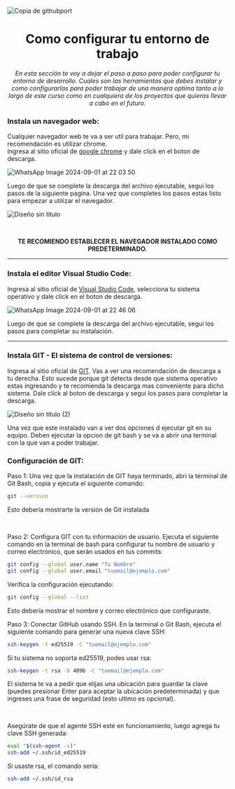 ![Copia de githubport](https://github.com/user-attachments/assets/c0bed80f-ea7e-4af3-bad7-99664e7efee9)

<h1 align="center">Como configurar tu entorno de trabajo</h1>

<p align="center"><em>En esta sección te voy a dejar el paso a paso para poder configurar tu entorno de desarrollo. Cuales son las herramientas que debes instalar y como configurarlas para poder trabajar de una manera optima tanto a lo largo de este curso como en cualquiera de los proyectos que quieras llevar a cabo en el futuro.</em></p>

<h3>Instala un navegador web:</h3>
<p>Cualquier navegador web te va a ser util para trabajar. Pero, mi recomendación es utilizar chrome. <br> Ingresa al sitio oficial de <a href="https://www.google.com/intl/es-419/chrome/dr/download/?brand=JJTC&gad_source=1&gclid=CjwKCAjwodC2BhAHEiwAE67hJO4VoiLaELcAmk7-YmwOcfvJzNhBvpVX4AhphuZGXcLa3EAwKUCA7xoCRW0QAvD_BwE&gclsrc=aw.ds">google chrome</a> y dale click en el boton de descarga.</p>

![WhatsApp Image 2024-09-01 at 22 03 50](https://github.com/user-attachments/assets/546e6950-b8c0-4ac5-a3b0-b03c02422533)
<p>Luego de que se complete la descarga del archivo ejecutable, segui los pasos de la siguiente pagina. Una vez que completes los pasos estas listo para empezar a utilizar el navegador. </p>

![Diseño sin título](https://github.com/user-attachments/assets/ef862f45-34ff-4306-a3cc-23aa4a1801b3)

<br>
<p align="center"><strong>TE RECOMIENDO ESTABLECER EL NAVEGADOR INSTALADO COMO PREDETERMINADO.</strong></p>
<hr>
<h3>Instala el editor Visual Studio Code:</h3>
<p>Ingresa al sitio oficial de <a href="https://code.visualstudio.com/download">Visual Studio Code</a>, selecciona tu sistema operativo y dale click en el boton de descarga.</p>

![WhatsApp Image 2024-09-01 at 22 46 06](https://github.com/user-attachments/assets/1b17d2de-5538-47c8-9c86-aa4f2be8ae9c)
<br>
<p>Luego de que se complete la descarga del archivo ejecutable, segui los pasos para completar su instalación.</p>
<hr>
<h3>Instala GIT - El sistema de control de versiones:</h3>
<p>Ingresa al sitio oficial de <a href="https://git-scm.com/">GIT</a>. Vas a ver una recomendación de descarga a tu derecha. Esto sucede porque git detecta desde que sistema operativo estas ingresando y te recomienda la descarga mas conveniente para dicho sistema. Dale click al boton de descarga y segui los pasos para completar la descarga.</p>

![Diseño sin título (2)](https://github.com/user-attachments/assets/4c6b73f0-7f27-4fc9-a650-7143a45352c6)
<br>
<p>Una vez que este instalado van a ver dos opciones d ejecutar git en su equipo. Deben ejecutar la opcion de git bash y se va a abrir una terminal con la que van a poder trabajar.</p>
<h3>Configuración de GIT:</h3>
<p>Paso 1: Una vez que la instalación de GIT haya terminado, abri la terminal de Git Bash, copia y ejecuta el siguiente comando:</p>

```bash
git --version
```

<p>Esto deberia mostrarte la versión de Git instalada</p>
<br>
<p>Paso 2: Configura GIT con tu información de usuario. Ejecuta el siguiente comando en la terminal de bash para configurar tu nombre de usuario y correo electrónico, que serán usados en tus commits:</p>

```bash
git config --global user.name "Tu Nombre"
git config --global user.email "tuemail@ejemplo.com"
```

<p>Verifica la configuración ejecutando:</p>

```bash
git config --global --list
```

<p>Esto debería mostrar el nombre y correo electrónico que configuraste.</p>

<p>Paso 3: Conectar GitHub usando SSH. En la terminal o Git Bash, ejecuta el siguiente comando para generar una nueva clave SSH:</p>

```bash
ssh-keygen -t ed25519 -C "tuemail@ejemplo.com"
```

<p>Si tu sistema no soporta ed25519, podes usar rsa:</p>

```bash
ssh-keygen -t rsa -b 4096 -C "tuemail@ejemplo.com"
```

<p>El sistema te va a pedir que elijas una ubicación para guardar la clave (puedes presionar Enter para aceptar la ubicación predeterminada) y que ingreses una frase de seguridad (esto ultimo es opcional).</p>
<br>
<p>Asegúrate de que el agente SSH esté en funcionamiento, luego agrega tu clave SSH generada:</p>

```bash
eval "$(ssh-agent -s)"
ssh-add ~/.ssh/id_ed25519
```

<p>Si usaste rsa, el comando sería:</p>

```bash
ssh-add ~/.ssh/id_rsa
```

